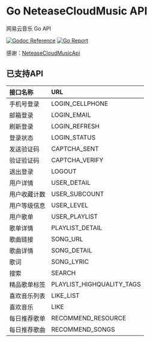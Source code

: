 # Go NeteaseCloudMusic API
网易云音乐 Go API

[![Godoc Reference](https://img.shields.io/badge/godoc-reference-blue.svg)](https://pkg.go.dev/github.com/jackdon/cloudmusic)
[![Go Report](https://goreportcard.com/badge/github.com/jackdon/cloudmusic)](https://goreportcard.com/report/github.com/jackdon/cloudmusic)

感谢：[NeteaseCloudMusicApi](https://github.com/Binaryify/NeteaseCloudMusicApi)

## 已支持API
 
|接口名称|URL |
| :--- | :--- |
|手机号登录|LOGIN_CELLPHONE|
|邮箱登录|LOGIN_EMAIL|
|刷新登录|LOGIN_REFRESH|
|登录状态|LOGIN_STATUS|
|发送验证码|CAPTCHA_SENT|
|验证验证码|CAPTCHA_VERIFY|
|退出登录|LOGOUT|
|用户详情|USER_DETAIL|
|用户收藏计数|USER_SUBCOUNT|
|用户等级信息|USER_LEVEL|
|用户歌单|USER_PLAYLIST|
|歌单详情|PLAYLIST_DETAIL|
|歌曲链接|SONG_URL|
|歌曲详情|SONG_DETAIL|
|歌词|SONG_LYRIC|
|搜索|SEARCH|
|精品歌单标签|PLAYLIST_HIGHQUALITY_TAGS|
|喜欢音乐列表|LIKE_LIST|
|喜欢音乐|LIKE|
|每日推荐歌单|RECOMMEND_RESOURCE|
|每日推荐歌曲|RECOMMEND_SONGS|

